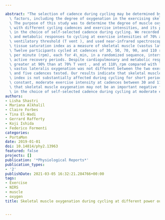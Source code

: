 ---
abstract: "The selection of cadence during cycling may be determined by a number of\
  \ factors, including the degree of oxygenation in the exercising skeletal muscle.\
  \ The purpose of this study was to determine the degree of muscle oxygenation associated\
  \ with different cycling cadences and exercise intensities, and its putative role\
  \ in the choice of self-selected cadence during cycling. We recorded cardiopulmonary\
  \ and metabolic responses to cycling at exercise intensities of 70% and 90% of the\
  \ ventilatory threshold (T vent ), and used near-infrared spectroscopy to determine\
  \ tissue saturation index as a measure of skeletal muscle (vastus lateralis) oxygenation.\
  \ Twelve participants cycled at cadences of 30, 50, 70, 90, and 110 revolutions\
  \ per minute (rpm), each for 4\_min, in a randomized sequence, interspersed with\
  \ active recovery periods. Despite cardiopulmonary and metabolic responses being\
  \ greater at 90% than at 70% T vent , and at 110\_rpm compared with lower cadences,\
  \ vastus lateralis oxygenation was not different between the two exercise intensities\
  \ and five cadences tested. Our results indicate that skeletal muscle tissue saturation\
  \ index is not substantially affected during cycling for short periods of time at\
  \ constant, moderate exercise intensity at cadences between 30 and 110\_rpm, suggesting\
  \ that skeletal muscle oxygenation may not be an important negative feedback signal\
  \ in the choice of self-selected cadence during cycling at moderate exercise intensity."
authors:
- Lisha Shastri
- Mariana Alkhalil
- Claire Forbes
- Tina El-Wadi
- Gerrard Rafferty
- Koji Ishida
- Federico Formenti
categories:
- PortaMon
date: 2019-01-01
doi: 10.14814/phy2.13963
featured: false
projects: []
publication: '*Physiological Reports*'
publication_types:
- '2'
publishDate: 2021-03-05 16:32:21.284766+00:00
tags:
- Exercise
- NIRS
- muscle
- oxygen
title: Skeletal muscle oxygenation during cycling at different power output and cadence

---
